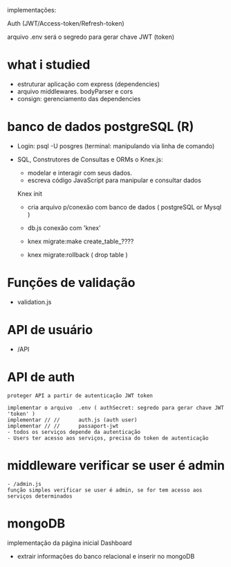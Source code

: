 implementações:

Auth (JWT/Access-token/Refresh-token)

arquivo .env 
será o segredo para gerar chave JWT (token)

# what i studied
 - estruturar aplicação com express (dependencies)
 - arquivo middlewares. bodyParser e cors
 - consign: gerenciamento das dependencies

# banco de dados postgreSQL (R)
 - Login: psql -U posgres (terminal: manipulando via linha de comando)
 

 - SQL, Construtores de Consultas e ORMs
   o Knex.js:
     - modelar e interagir com seus dados.
     - escreva código JavaScript para manipular e consultar dados

     Knex init
      - cria arquivo p/conexão com banco de dados  ( postgreSQL or Mysql )

   - db.js conexão com 'knex'

   - knex migrate:make create_table_????

   - knex migrate:rollback  ( drop table )

# Funções de validação
   - validation.js

# API de usuário
   - /API

# API de auth
    proteger API a partir de autenticação JWT token
    
    implementar o arquivo  .env ( authSecret: segredo para gerar chave JWT 'token' )
    implementar // //      auth.js (auth user)
    implementar // //      passaport-jwt 
    - todos os serviços depende da autenticação
    - Users ter acesso aos serviços, precisa do token de autenticação

# middleware verificar se user é admin
    - /admin.js
    função simples verificar se user é admin, se for tem acesso aos serviços determinados

# mongoDB
  implementação da página inicial  Dashboard 
  - extrair informações do banco relacional e inserir no mongoDB